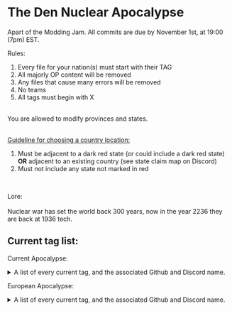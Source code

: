 # The Den Nuclear Apocalypse

Apart of the Modding Jam. All commits are due by November 1st, at 19:00 (7pm) EST.

Rules: <br>
<ol>
  <li>Every file for your nation(s) must start with their TAG</li>
  <li>All majorly OP content will be removed</li>
  <li>Any files that cause many errors will be removed</li>
  <li>No teams</li>
  <li>All tags must begin with X</li>
</ol>
<br>
You are allowed to modify provinces and states.<br><br>

<ins>Guideline for choosing a country location:</ins><br>
<ol>
  <li>Must be adjacent to a dark red state (or could include a dark red state) <b>OR</b> adjacent to an existing country (see state claim map on Discord)</li>
  <li>Must not include any state not marked in red</li>
</ol><br>

Lore: <br><br>
Nuclear war has set the world back 300 years, now in the year 2236 they are back at 1936 tech.

## Current tag list:

Current Apocalypse:
<details>
  <summary>A list of every current tag, and the associated Github and Discord name.</summary>
  <br>
  
  | Tag | Github Name      | Discord Name        |
  | --- | :--------------: | :-----------------: |
  | XNL | Burgerkinghotline | burgerkinghotline |
  | XSR | Burgerkinghotline | burgerkinghotline |
  | XBO | Burgerkinghotline | burgerkinghotline |
  | XTT | Burgerkinghotline | burgerkinghotline |
  | XTM | Burgerkinghotline | burgerkinghotline |
  | XYU | Knighticus | biggusbutt |
  | XCB | Kasastul | kasastul |
  | XTW | Foxy | yeoudal |
  | XRY | Foxy | yeoudal |
  | XSK | 0rland2 | 0rland0 |
  | XTK | 0rland2 | 0rland0 |
  | XHK | H2O27 | h2o27 |
  | XGD | H2O27 | h2o27 |
  
</details>


European Apocalypse:

<details>
<summary>A list of every current tag, and the associated Github and Discord name.</summary>
<br>

| Tag | Github Name      | Discord name        |
| --- | :--------------: | :-----------------: |
| XAD | IWillExplode     | i_will_explode_     |
| XAP | MouldedMind      | moulded_mind        |
| XAR | Durangq          | durangoose          |
| XBC | sappp00 | sap00 |
| XCT | Furiousky        | furiousky           |
| XNM | Furiousky        | furiousky           |
| XTY | Furiousky        | furiousky           |
| XDK | playerandplayer  | oscaremn            |
| XFR | 0rland2 | 0rland0 |
| XGE | Kasastul         | kasastul            |
| XIE | tombricks        | tombricks           |
| XNI | tombricks        | tombricks           |
| XIT | TxicFish | txicfish |
| XLA | greenbueller | greenbueller |
| XLV | Jadeclouds       | jadeclouds_         |
| XLR | pingmann | pingmann |
| XLX | TrulyMatchstick | realmatchstick |
| XMD | GreenLeader3626  | mentzen_            |
| XNE | Meepazor         | meepazor            |
| XNF | Burgerkinghotline| burgerkinghotline   |
| XPR | Potanicc         | Potanic             |
| XPW | lcdub            | justaghostt         |
| XWA | lcdub            | justaghostt         |
| XPY | Knighticus       | biggusbutt          |
| XAG | Bowteye          | adeleine.mp3        |
| XCA | Bowteye          | adeleine.mp3        |
| XNR | Bowteye          | adeleine.mp3        |
| XRM | Woodymapper      | woody6982           |
| XSS | Woodymapper      | woody6982           |
| XRP | Carrera075       | carrera075          |
| XTI | H2o27            | h2o27               |
| XHP | icewizard521     | icewizard521        | 

</details>
